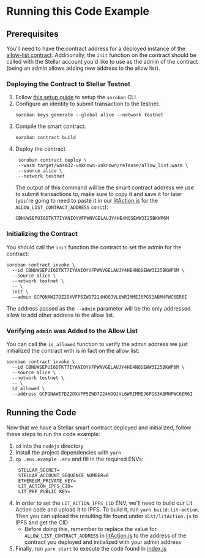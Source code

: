 # Running this Code Example

## Prerequisites

You'll need to have the contract address for a deployed instance of the [allow-list contract](./stellar-contracts/contracts/allow-list/src/lib.rs). Additionally, the `init` function on the contract should be called with the Stellar account you'd like to use as the admin of the contract (being an admin allows adding new address to the allow list).

### Deploying the Contract to Stellar Testnet

1. Follow [this setup guide](https://developers.stellar.org/docs/smart-contracts/getting-started/setup#install-the-target) to setup the `soroban` CLI
2. Configure an identity to submit transaction to the testnet:
   ```
   soroban keys generate --global alice --network testnet
   ```
3. Compile the smart contract:
   ```
   soroban contract build
   ```
4. Deploy the contract
   ```
    soroban contract deploy \
    --wasm target/wasm32-unknown-unknown/release/allow_list.wasm \
    --source alice \
    --network testnet
   ```
   The output of this command will be the smart contract address we use to submit transactions to, make sure to copy it and save it for later (you're going to need to paste it in our [litAction.js](./nodejs/src/litAction.js) for the `ALLOW_LIST_CONTRACT_ADDRESS` `const`):
   ```
   CBNUWSEPUI6DTKT7IYANIOYVFPWNVGELAUJY4HE4NQSEWW3I25BKWP6M
   ```

### Initializing the Contract

You should call the `init` function the contract to set the admin for the contract:

```
soroban contract invoke \
  --id CBNUWSEPUI6DTKT7IYANIOYVFPWNVGELAUJY4HE4NQSEWW3I25BKWP6M \
  --source alice \
  --network testnet \
  -- \
  init \
  --admin GCPQNAWI7DZ2OXVFP5ZWD7224HOOJVL6WRIMMEJ6PGS3ABMHFWC6ER6I
```

The address passed as the `--admin` parameter will be the only addressed allow to add other address to the allow list.

### Verifying `admin` was Added to the Allow List

You can call the `is_allowed` function to verify the admin address we just initialized the contract with is in fact on the allow list:

```
soroban contract invoke \
  --id CBNUWSEPUI6DTKT7IYANIOYVFPWNVGELAUJY4HE4NQSEWW3I25BKWP6M \
  --source alice \
  --network testnet \
  -- \
  id_allowed \
  --address GCPQNAWI7DZ2OXVFP5ZWD7224HOOJVL6WRIMMEJ6PGS3ABMHFWC6ER6I
```

## Running the Code

Now that we have a Stellar smart contract deployed and initialized, follow these steps to run the code example:

1. `cd` into the `nodejs` directory
2. Install the project dependencies with `yarn`
3. `cp .env.example .env` and fill in the required ENVs:
   ```
    STELLAR_SECRET=
    STELLAR_ACCOUNT_SEQUENCE_NUMBER=0
    ETHEREUM_PRIVATE_KEY=
    LIT_ACTION_IPFS_CID=
    LIT_PKP_PUBLIC_KEY=
   ```
4. In order to set the `LIT_ACTION_IPFS_CID` ENV, we'll need to build our Lit Action code and upload it to IPFS. To build it, run `yarn build:lit-action`. Then you can upload the resulting file found under `dist/litAction.js` to IPFS and get the CID
   - Before doing this, remember to replace the value for `ALLOW_LIST_CONTRACT_ADDRESS` in [litAction.js](./nodejs/src/litAction.js) to the address of the contract you deployed and initialized with your admin address
5. Finally, run `yarn start` to execute the code found in [index.js](./nodejs/src/index.ts)
